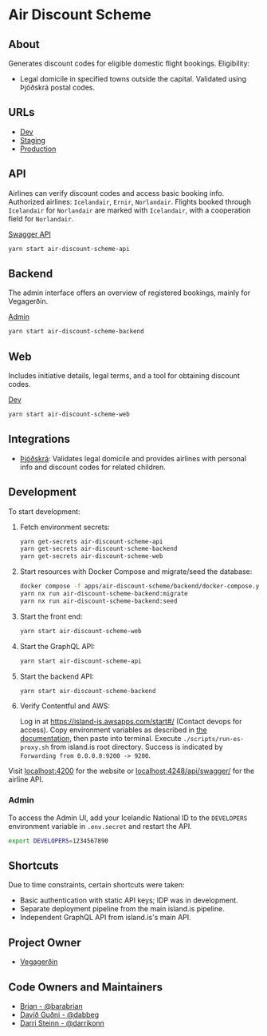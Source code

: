 # Air Discount Scheme

## About

Generates discount codes for eligible domestic flight bookings. Eligibility:

- Legal domicile in specified towns outside the capital. Validated using Þjóðskrá postal codes.

## URLs

- [Dev](https://loftbru.dev01.devland.is)
- [Staging](https://loftbru.staging01.devland.is)
- [Production](https://loftbru.island.is)

## API

Airlines can verify discount codes and access basic booking info. Authorized airlines: `Icelandair`, `Ernir`, `Norlandair`. Flights booked through `Icelandair` for `Norlandair` are marked with `Icelandair`, with a cooperation field for `Norlandair`.

[Swagger API](https://loftbru.dev01.devland.is/api/swagger)

```bash
yarn start air-discount-scheme-api
```

## Backend

The admin interface offers an overview of registered bookings, mainly for Vegagerðin.

[Admin](https://loftbru.dev01.devland.is/admin)

```bash
yarn start air-discount-scheme-backend
```

## Web

Includes initiative details, legal terms, and a tool for obtaining discount codes.

[Dev](https://loftbru.dev01.devland.is)

```bash
yarn start air-discount-scheme-web
```

## Integrations

- [Þjóðskrá](https://skra.is): Validates legal domicile and provides airlines with personal info and discount codes for related children.

## Development

To start development:

1. Fetch environment secrets:

    ```bash
    yarn get-secrets air-discount-scheme-api
    yarn get-secrets air-discount-scheme-backend
    yarn get-secrets air-discount-scheme-web
    ```

2. Start resources with Docker Compose and migrate/seed the database:

    ```bash
    docker compose -f apps/air-discount-scheme/backend/docker-compose.yml up
    yarn nx run air-discount-scheme-backend:migrate
    yarn nx run air-discount-scheme-backend:seed
    ```

3. Start the front end:

    ```bash
    yarn start air-discount-scheme-web
    ```

4. Start the GraphQL API:

    ```bash
    yarn start air-discount-scheme-api
    ```

5. Start the backend API:

    ```bash
    yarn start air-discount-scheme-backend
    ```

6. Verify Contentful and AWS:

    Log in at <https://island-is.awsapps.com/start#/> (Contact devops for access). Copy environment variables as described in [the documentation](https://docs.devland.is/technical-overview/devops/dockerizing#troubleshooting), then paste into terminal. Execute `./scripts/run-es-proxy.sh` from island.is root directory. Success is indicated by `Forwarding from 0.0.0.0:9200 -> 9200`.

Visit [localhost:4200](http://localhost:4200) for the website or [localhost:4248/api/swagger/](http://localhost:4248/api/swagger/) for the airline API.

### Admin

To access the Admin UI, add your Icelandic National ID to the `DEVELOPERS` environment variable in `.env.secret` and restart the API.

```bash
export DEVELOPERS=1234567890
```

## Shortcuts

Due to time constraints, certain shortcuts were taken:

- Basic authentication with static API keys; IDP was in development.
- Separate deployment pipeline from the main island.is pipeline.
- Independent GraphQL API from island.is's main API.

## Project Owner

- [Vegagerðin](http://www.vegagerdin.is)

## Code Owners and Maintainers

- [Brian - @barabrian](https://github.com/barabrian)
- [Davíð Guðni - @dabbeg](https://github.com/dabbeg)
- [Darri Steinn - @darrikonn](https://github.com/darrikonn)

